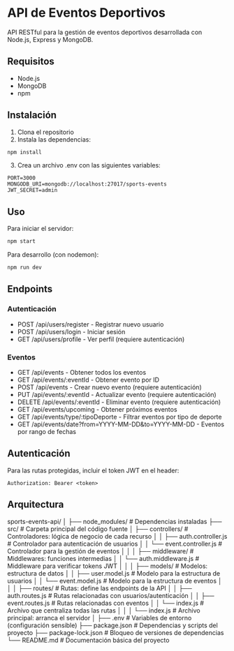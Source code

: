 # API de Eventos Deportivos

API RESTful para la gestión de eventos deportivos desarrollada con Node.js, Express y MongoDB.

## Requisitos

- Node.js
- MongoDB
- npm

## Instalación

1. Clona el repositorio
2. Instala las dependencias:
```bash
npm install
```
3. Crea un archivo .env con las siguientes variables:
```
PORT=3000
MONGODB_URI=mongodb://localhost:27017/sports-events
JWT_SECRET=admin
```

## Uso

Para iniciar el servidor:
```bash
npm start
```

Para desarrollo (con nodemon):
```bash
npm run dev
```

## Endpoints

### Autenticación

- POST /api/users/register - Registrar nuevo usuario
- POST /api/users/login - Iniciar sesión
- GET /api/users/profile - Ver perfil (requiere autenticación)

### Eventos

- GET /api/events - Obtener todos los eventos
- GET /api/events/:eventId - Obtener evento por ID
- POST /api/events - Crear nuevo evento (requiere autenticación)
- PUT /api/events/:eventId - Actualizar evento (requiere autenticación)
- DELETE /api/events/:eventId - Eliminar evento (requiere autenticación)
- GET /api/events/upcoming - Obtener próximos eventos
- GET /api/events/type/:tipoDeporte - Filtrar eventos por tipo de deporte
- GET /api/events/date?from=YYYY-MM-DD&to=YYYY-MM-DD - Eventos por rango de fechas

## Autenticación

Para las rutas protegidas, incluir el token JWT en el header:
```
Authorization: Bearer <token>
```
## Arquitectura

sports-events-api/
│
├── node_modules/          # Dependencias instaladas
├── src/                   # Carpeta principal del código fuente
│   ├── controllers/       # Controladores: lógica de negocio de cada recurso
│   │   ├── auth.controller.js    # Controlador para autenticación de usuarios
│   │   └── event.controller.js   # Controlador para la gestión de eventos
│   │
│   ├── middleware/        # Middlewares: funciones intermedias
│   │   └── auth.middleware.js    # Middleware para verificar tokens JWT
│   │
│   ├── models/            # Modelos: estructura de datos
│   │   ├── user.model.js         # Modelo para la estructura de usuarios
│   │   └── event.model.js        # Modelo para la estructura de eventos
│   │
│   ├── routes/            # Rutas: define las endpoints de la API
│   │   ├── auth.routes.js        # Rutas relacionadas con usuarios/autenticación
│   │   ├── event.routes.js       # Rutas relacionadas con eventos
│   │   └── index.js              # Archivo que centraliza todas las rutas
│   │
│   └── index.js           # Archivo principal: arranca el servidor
│
├── .env                   # Variables de entorno (configuración sensible)
├── package.json           # Dependencias y scripts del proyecto
├── package-lock.json      # Bloqueo de versiones de dependencias
└── README.md              # Documentación básica del proyecto
